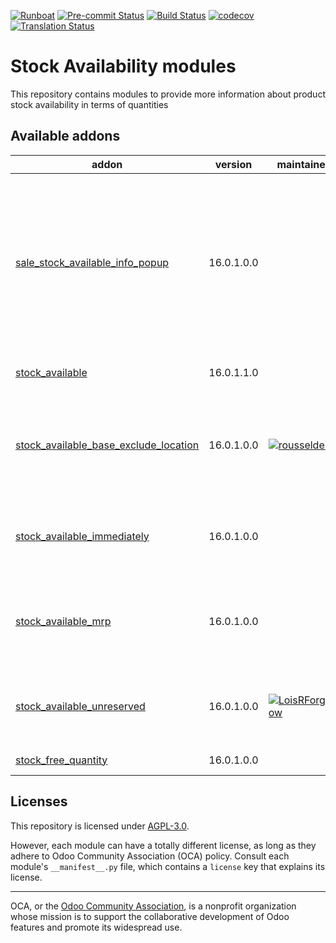 
[![Runboat](https://img.shields.io/badge/runboat-Try%20me-875A7B.png)](https://runboat.odoo-community.org/builds?repo=OCA/stock-logistics-availability&target_branch=16.0)
[![Pre-commit Status](https://github.com/OCA/stock-logistics-availability/actions/workflows/pre-commit.yml/badge.svg?branch=16.0)](https://github.com/OCA/stock-logistics-availability/actions/workflows/pre-commit.yml?query=branch%3A16.0)
[![Build Status](https://github.com/OCA/stock-logistics-availability/actions/workflows/test.yml/badge.svg?branch=16.0)](https://github.com/OCA/stock-logistics-availability/actions/workflows/test.yml?query=branch%3A16.0)
[![codecov](https://codecov.io/gh/OCA/stock-logistics-availability/branch/16.0/graph/badge.svg)](https://codecov.io/gh/OCA/stock-logistics-availability)
[![Translation Status](https://translation.odoo-community.org/widgets/stock-logistics-availability-16-0/-/svg-badge.svg)](https://translation.odoo-community.org/engage/stock-logistics-availability-16-0/?utm_source=widget)

<!-- /!\ do not modify above this line -->

# Stock Availability modules

 This repository contains modules to provide more information about product stock availability in terms of quantities

<!-- /!\ do not modify below this line -->

<!-- prettier-ignore-start -->

[//]: # (addons)

Available addons
----------------
addon | version | maintainers | summary
--- | --- | --- | ---
[sale_stock_available_info_popup](sale_stock_available_info_popup/) | 16.0.1.0.0 |  | Adds an 'Available to promise' quantity to the popover shown in sale order line that display stock info of the product
[stock_available](stock_available/) | 16.0.1.1.0 |  | Stock available to promise
[stock_available_base_exclude_location](stock_available_base_exclude_location/) | 16.0.1.0.0 | [![rousseldenis](https://github.com/rousseldenis.png?size=30px)](https://github.com/rousseldenis) | Base module to exclude locations for product available quantities
[stock_available_immediately](stock_available_immediately/) | 16.0.1.0.0 |  | Ignore planned receptions in quantity available to promise
[stock_available_mrp](stock_available_mrp/) | 16.0.1.0.0 |  | Consider the production potential is available to promise
[stock_available_unreserved](stock_available_unreserved/) | 16.0.1.0.0 | [![LoisRForgeFlow](https://github.com/LoisRForgeFlow.png?size=30px)](https://github.com/LoisRForgeFlow) | Quantity of stock available for immediate use
[stock_free_quantity](stock_free_quantity/) | 16.0.1.0.0 |  | Stock Free Quantity

[//]: # (end addons)

<!-- prettier-ignore-end -->

## Licenses

This repository is licensed under [AGPL-3.0](LICENSE).

However, each module can have a totally different license, as long as they adhere to Odoo Community Association (OCA)
policy. Consult each module's `__manifest__.py` file, which contains a `license` key
that explains its license.

----
OCA, or the [Odoo Community Association](http://odoo-community.org/), is a nonprofit
organization whose mission is to support the collaborative development of Odoo features
and promote its widespread use.
